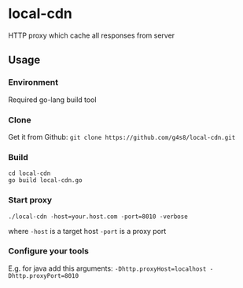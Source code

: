 # local-cdn
HTTP proxy which cache all responses from server

## Usage
### Environment
Required go-lang build tool
### Clone
Get it from Github: `git clone https://github.com/g4s8/local-cdn.git`
### Build
```
cd local-cdn
go build local-cdn.go
```
### Start proxy
```
./local-cdn -host=your.host.com -port=8010 -verbose
```
where `-host` is a target host
`-port` is a proxy port
### Configure your tools
E.g. for java add this arguments: `-Dhttp.proxyHost=localhost -Dhttp.proxyPort=8010`

